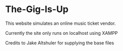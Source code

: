 # The-Gig-Is-Up

This website simulates an online music ticket vendor.

Currently the site only runs on localhost using XAMPP

Credits to Jake Altshuler for supplying the base files
